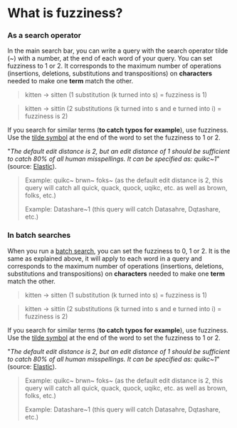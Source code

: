 # What is fuzziness?

### As a search operator

In the main search bar, you can write a query with the search operator tilde (\~) with a number, at the end of each word of your query. You can set fuzziness to 1 or 2. It corresponds to the maximum number of operations (insertions, deletions, substitutions and transpositions) on **characters** needed to make one **term** match the other.

> kitten -> sitten (1 substitution (k turned into s) = fuzziness is 1)

> kitten -> sittin (2 substitutions (k turned into s and e turned into i) = fuzziness is 2)

If you search for similar terms (**to catch typos for example**), use fuzziness. Use the [tilde symbol](https://en.wikipedia.org/wiki/Tilde) at the end of the word to set the fuzziness to 1 or 2.

"_The default edit distance is 2, but an edit distance of 1 should be sufficient to catch 80% of all human misspellings. It can be specified as: quikc\~1_" (source: [Elastic](https://www.elastic.co/guide/en/elasticsearch/reference/7.0/query-dsl-query-string-query.html#_fuzziness)).

> Example: quikc\~ brwn\~ foks\~ (as the default edit distance is 2, this query will catch all quick, quack, quock, uqikc, etc. as well as brown, folks, etc.)
>
> Example: Datashare\~1 (this query will catch Datasahre, Dqtashare, etc.)

### In batch searches

When you run a [batch search](../../batch-search-documents.md), you can set the fuzziness to 0, 1 or 2. It is the same as explained above, it will apply to each word in a query and corresponds to the maximum number of operations (insertions, deletions, substitutions and transpositions) on **characters** needed to make one **term** match the other.

> kitten -> sitten (1 substitution (k turned into s) = fuzziness is 1)

> kitten -> sittin (2 substitutions (k turned into s and e turned into i) = fuzziness is 2)

If you search for similar terms (**to catch typos for example**), use fuzziness. Use the [tilde symbol](https://en.wikipedia.org/wiki/Tilde) at the end of the word to set the fuzziness to 1 or 2.

"_The default edit distance is 2, but an edit distance of 1 should be sufficient to catch 80% of all human misspellings. It can be specified as: quikc\~1_" (source: [Elastic](https://www.elastic.co/guide/en/elasticsearch/reference/7.0/query-dsl-query-string-query.html#_fuzziness)).

> Example: quikc\~ brwn\~ foks\~ (as the default edit distance is 2, this query will catch all quick, quack, quock, uqikc, etc. as well as brown, folks, etc.)
>
> Example: Datashare\~1 (this query will catch Datasahre, Dqtashare, etc.)
